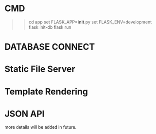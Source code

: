 # CMD

> > cd app
> > set FLASK_APP=**init**.py
> > set FLASK_ENV=development
> > flask init-db
> > flask run

# DATABASE CONNECT

# Static File Server

# Template Rendering

# JSON API

more details will be added in future.
